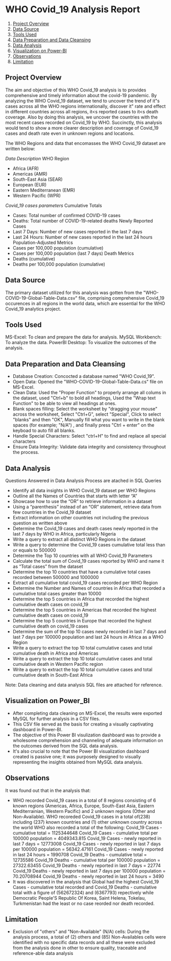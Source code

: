 # WHO Covid_19 Analysis Report 
1. [Project Overview](#project-overview)
2. [Data Source](#data-source)
3. [Tools Used](#tools-used)
4. [Data Preparation and Data Cleansing](#data-preparation-and-data-cleansing)
5. [Data Analysis](#data-analysis)
6. [Visualization on Power-BI](#visualization-on-power-bi)
7. [Observations](#observations)
8. [Limitation](#limitation)

## Project Overview
The aim and objective of this WHO Covid_19 analysis is to provides comprehensive and timely information about the covid-19 pandemic. By analyzing the WHO Covid_19 dataset, we tend to uncover the trend of it"s cases across all the WHO regions internationally, discover it" rate and effect in different countries across all regions, it<s reported cases to it<s death coverage. Also by doing this analysis, we uncover the countries with the most recent cases recorded on Covid_19 by WHO. Succinctly, this analysis would tend to show a more clearer description and coverage of Covid_19 cases and death rate even in unknown regions and locations.

The WHO Regions and data that encomasses the WHO Covid_19 dataset are written below:

*Data Description*
WHO Region
- Africa (AFR)
- Americas (AMR)
- South-East Asia (SEAR)
- European (EUR)
- Eastern Mediterranean (EMR)
- Western Pacific (WPR)
  
*Covid_19 cases parameters*
Cumulative Totals
- Cases: Total number of confirmed COVID-19 cases
- Deaths: Total number of COVID-19-related deaths
Newly Reported Cases
- Last 7 Days: Number of new cases reported in the last 7 days
- Last 24 Hours: Number of new cases reported in the last 24 hours
Population-Adjusted Metrics
- Cases per 100,000 population (cumulative)
- Cases per 100,000 population (last 7 days)
Death Metrics
- Deaths (cumulative)
- Deaths per 100,000 population (cumulative)

## Data Source
The primary dataset utilized for this analysis was gotten from the "WHO-COVID-19-Global-Table-Data.csv" file, comprising comprehensive Covid_19 occurences in all regions in the world data, which are essential for the WHO Covid_19 analytics project.

## Tools Used
MS-Excel: To clean and prepare the data for analysis.
MySQL Workbench: To analyze the data.
PowerBI Desktop: To visualize the outcomes of the analysis.

## Data Preparation and Data Cleansing
- Database Creation: Concocted a database named "WHO Covid_19".
- Open Data: Opened the "WHO-COVID-19-Global-Table-Data.cs" file on MS-Excel.
- Clean Data: Used the "Proper Function" to properly arrange all colums in the dataset, used "Ctrl+b" to bold all headings, Used the "Wrap text Function" to be able to view all headings at ones.
- Blank spaces filling: Select the worksheet by "dragging your mouse" across the worksheet, Select "Ctrl+G", select "Special", Click to select "blanks" and then "OK", Manually fill what you want to write in the blank spaces (for example; "N/A") , and finally press "Ctrl + enter" on the keyboad to auto fill all blanks.
- Handle Special Characters: Select "ctrl+H" to find and replace all special characters
- Ensure Data Integrity: Validate data integrity and consistency throughout the process.

## Data Analysis
Questions Answered in Data Analysis Process are atached in SQL Queries 
- Identify all data insights in WHO Covid_19 dataset per WHO Regions
- Outline all the Names of Countries that starts with letter “A”
- Showcase how to use the “OR” to retrieve information in a dataset
- Using a “parenthesis” instead of an “OR” statement, retrieve data from few countries in the Covid_19 dataset
- Extract information on other countries not including the previous question as written above
- Determine the Covid_19 cases and death cases newly reported in the last 7 days by WHO in Africa, particularly Nigeria
- Write a query to extract all distinct WHO Regions in the dataset
- Write a query to determine the Covid_19 cases cumulative total less than or equals to 500000
- Determine the Top 10 countries with all WHO Covid_19 Parameters
- Calculate the total sum of Covid_19 cases reported by WHO and name it as “Total cases” from the dataset
- Determine the top 10 countries that have a cumulative total cases recorded between 500000 and 1000000
- Extract all cumulative total covid_19 cases recorded per WHO Region
- Determine the Number and Names of countries in Africa that recorded a cumulative total cases greater than 10000
- Determine the top 5 countries in Africa that recorded the highest cumulative death cases on covid_19 
- Determine the top 5 countries in Americas that recorded the highest cumulative death cases on covid_19
- Determine the top 5 countries in Europe that recorded the highest cumulative death on covid_19 cases
- Determine the sum of the top 10 cases newly recorded in last 7 days and last 7 days per 100000 population and last 24 hours in Africa as a WHO Region 
- Write a query to extract the top 10 total cumulative cases and total cumulative death in Africa and Americas 
- Write a query to extract the top 10 total cumulative cases and total cumulative death in Western Pacific region
- Write a query to extract the top 10 total cumulative cases and total cumulative death in South-East Africa

 Note: Data cleaning and data analysis SQL files are attached for reference.

## Visualization on Power_BI
- After completing data cleaning on MS-Excel, the results were exported MySQL for further analysis in a CSV files.
- This CSV file served as the basis for creating a visually captivating dashboard in Power-BI.
- The objective of this Power BI visulization dashboard was to provide a wholesome comprehension and channeling of adequate information on the outcomes derived from the SQL data analysis.
- It's also crucial to note that the Power BI visualization dashboard created is passive one; it was purposely designed to visually representing the insights obtained from  MySQL data analysis.

## Observations
It was found out that in the analysis that:
- WHO recorded Covid_19 cases in a total of 8 regions consisting of 6 known regions (Americas, Africa, Europe, South-East Asia, Eastern Mediterrainian, Western Pacific) and 2 unknown regions (Other and Non-Available).
  WHO recoreded Covid_19 cases in a total of(238) including (237) known countries and (1) other unknown country across the world
  WHO also recorded a total of the following:
  Covid_19 Cases - cumulative total = 1125344648
  Covid_19 Cases - cumulative total per 100000 population = 4049343.815
  Covid_19 Cases - newly reported in last 7 days = 12773008
  Covid_19 Cases - newly reported in last 7 days per 100000 population = 56342.47161
  Covid_19 Cases - newly reported in last 24 hours = 1990708
  Covid_19 Deaths - cumulative total = 12735586
  Covid_19 Deaths - cumulative total per 100000 population = 27322.63455
  Covid_19 Deaths - newly reported in last 7 days = 22774
  Covid_19 Deaths - newly reported in last 7 days per 100000 population = 70.20708944
  Covid_19 Deaths - newly reported in last 24 hours = 3490
- It was discovered in the analysis that Global had the highest Covid_19 Cases - cumulative total recorded and Covid_19 Deaths - cumulative total with a figure of (562672324) and (6367793) repectively while Democratic People'S Republic Of Korea, Saint Helena, Tokelau, Turkmenistan had the least or no case reorded nor death recorded.

## Limitation
- Exclusion of "others" and "Non-Available" (N/A) cells: During the analysis process, a total of (2) others and (85) Non-Availables cells were identified with no specific data records and all these were excluded from the analysis done in other to ensure quality, traceable and reference-able data analysis 













